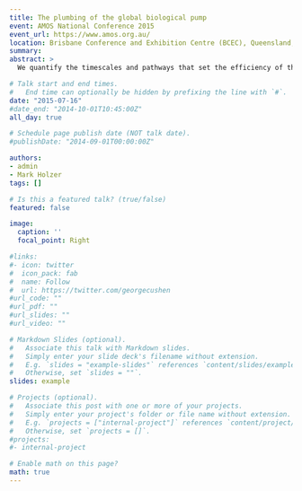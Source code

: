 ```yaml
---
title: The plumbing of the global biological pump
event: AMOS National Conference 2015
event_url: https://www.amos.org.au/
location: Brisbane Conference and Exhibition Centre (BCEC), Queensland, Australia
summary:
abstract: >
  We quantify the timescales and pathways that set the efficiency of the biological pump (the fraction of the phosphate inventory that is regenerated). We use a data-constrained phosphorus-cycling model embedded in a steady data-assimilated ocean circulation to quantify the pump's leaks of preformed phosphate, its sources of regenerated phosphate, and the pathways with which the combined biogenic particle transport and the water circulation teleconnect different regions of the global euphotic zone. These pathways are quantified by a path density, which is the concentration of phosphate that was last utilized in a region A and that will reemerge into the euphotic zone of a region B, partitioned according to the A–to–B transit-time. Suitable integrals of this path density, computed efficiently by direct matrix inversions, yield the phosphate mass in transit, its flow rate, and its residence time in the aphotic zone. We find that a pump efficiency of (39 ± 2)% has dominant contributions from the Eastern Equatorial Pacific (25 ± 1)%, from the Southern Ocean (SO) (21 ± 1)%, and from the Eastern Equatorial Atlantic (EEqA) (12 ± 1)%. The pump’s 61% leak originates predominantly in the SO (75%) and in the SubPolar North Atlantic (17%). While the SO euphotic zone is a large leak of preformed phosphate, it is also the major receptor of phosphate reemerging from depth: The SO euphotic zone is the destination of (62 ± 6)% of the regenerated inventory and of (69 ± 5)% of the preformed inventory. The mean interior residence time of regenerated phosphate reemerging in the SO depends on where it was last utilized: 69 ± 1 years if last utilized in the SO and 500 ± 20 years if last utilized outside the SO. The transit-time distribution of the mass of regenerated phosphate last taken up in the EEqA and reemerging in the SO euphotic zone is bimodal, pointing to two distinct pathways which are quantified using the phosphate path density.

# Talk start and end times.
#   End time can optionally be hidden by prefixing the line with `#`.
date: "2015-07-16"
#date_end: "2014-10-01T10:45:00Z"
all_day: true

# Schedule page publish date (NOT talk date).
#publishDate: "2014-09-01T00:00:00Z"

authors:
- admin
- Mark Holzer
tags: []

# Is this a featured talk? (true/false)
featured: false

image:
  caption: ''
  focal_point: Right

#links:
#- icon: twitter
#  icon_pack: fab
#  name: Follow
#  url: https://twitter.com/georgecushen
#url_code: ""
#url_pdf: ""
#url_slides: ""
#url_video: ""

# Markdown Slides (optional).
#   Associate this talk with Markdown slides.
#   Simply enter your slide deck's filename without extension.
#   E.g. `slides = "example-slides"` references `content/slides/example-slides.md`.
#   Otherwise, set `slides = ""`.
slides: example

# Projects (optional).
#   Associate this post with one or more of your projects.
#   Simply enter your project's folder or file name without extension.
#   E.g. `projects = ["internal-project"]` references `content/project/deep-learning/index.md`.
#   Otherwise, set `projects = []`.
#projects:
#- internal-project

# Enable math on this page?
math: true
---
```


